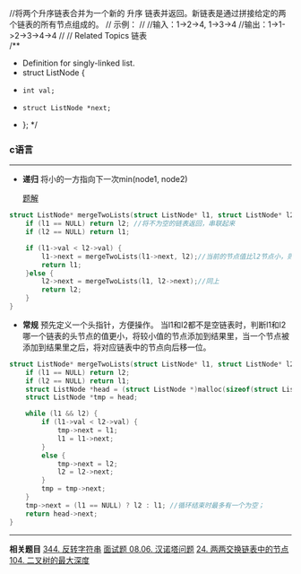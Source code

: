 //将两个升序链表合并为一个新的 升序 链表并返回。新链表是通过拼接给定的两个链表的所有节点组成的。 
// 示例： 
//
//输入：1->2->4, 1->3->4
//输出：1->1->2->3->4->4
// 
// Related Topics 链表    
/**
 * Definition for singly-linked list.
 * struct ListNode {
 *     int val;
 *     struct ListNode *next;
 * };
 */
### c语言
***

* **递归**
    将小的一方指向下一次min(node1, node2)
    
    [题解](https://leetcode-cn.com/problems/merge-two-sorted-lists/solution/yi-kan-jiu-hui-yi-xie-jiu-fei-xiang-jie-di-gui-by-/)
```c
struct ListNode* mergeTwoLists(struct ListNode* l1, struct ListNode* l2){
    if (l1 == NULL) return l2; //将不为空的链表返回，串联起来
    if (l2 == NULL) return l1;

    if (l1->val < l2->val) {
        l1->next = mergeTwoLists(l1->next, l2);//当前的节点值比l2节点小，则将next和l2节点比较
        return l1;
    }else {
        l2->next = mergeTwoLists(l1, l2->next);//同上
        return l2;
    }
}

```

* **常规**
    预先定义一个头指针，方便操作。
    当l1和l2都不是空链表时，判断l1和l2哪一个链表的头节点的值更小，将较小值的节点添加到结果里，当一个节点被添加到结果里之后，将对应链表中的节点向后移一位。
```c
struct ListNode* mergeTwoLists(struct ListNode* l1, struct ListNode* l2){
    if (l1 == NULL) return l2;
    if (l2 == NULL) return l1;
    struct ListNode *head = (struct ListNode *)malloc(sizeof(struct ListNode));
    struct ListNode *tmp = head;

    while (l1 && l2) {
        if (l1->val < l2->val) {
            tmp->next = l1;
            l1 = l1->next;
        }
        else {
            tmp->next = l2;
            l2 = l2->next;
        }
        tmp = tmp->next;
    }
    tmp->next = (l1 == NULL) ? l2 : l1; //循环结束时最多有一个为空；
    return head->next;
}

```
***

**相关题目**
[344. 反转字符串](https://leetcode-cn.com/problems/reverse-string/)
[面试题 08.06. 汉诺塔问题](https://leetcode-cn.com/problems/hanota-lcci/solution/tu-jie-yi-nuo-ta-de-gu-shi-ju-shuo-dang-64ge-pan-z/)
[24. 两两交换链表中的节点](https://leetcode-cn.com/problems/swap-nodes-in-pairs/)
[104. 二叉树的最大深度](https://leetcode-cn.com/problems/maximum-depth-of-binary-tree/)
